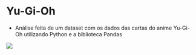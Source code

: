 # Yu-Gi-Oh
- Análise feita de um dataset com os dados das cartas do anime Yu-Gi-Oh utilizando Python e a biblioteca Pandas

<img src="C:\Users\Danilo\Pictures\yugioh">
